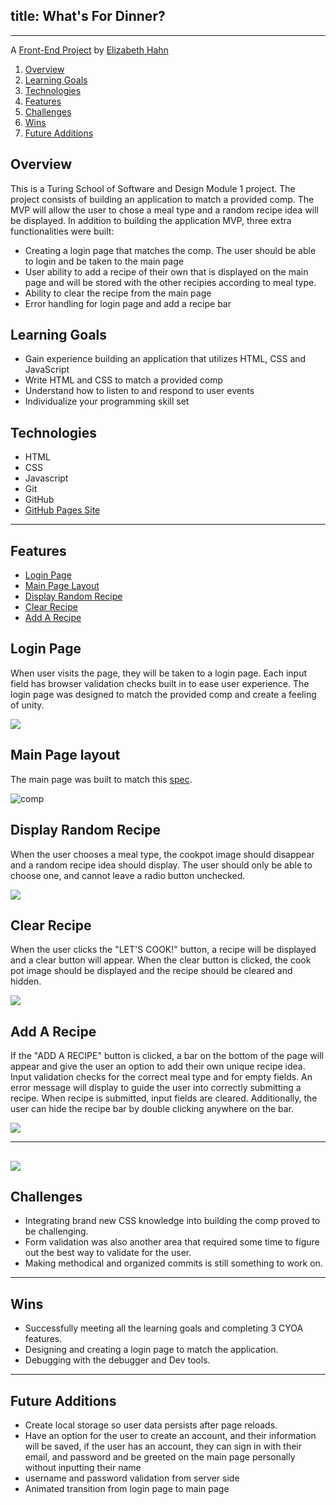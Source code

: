 
## title: What's For Dinner?
---

A [Front-End Project](https://frontend.turing.io/projects/module-1/dinner.html) by [Elizabeth Hahn](https://github.com/elizhahn) 



1. [Overview](#overview)
2. [Learning Goals](#learning-goals)
3. [Technologies](#technologies)
4. [Features](#features)
5. [Challenges](#challenges)
6. [Wins](#wins)
7. [Future Additions](#future-additions)


## Overview

This is a Turing School of Software and Design Module 1 project. The project consists of building an application to match a provided comp. The MVP will allow the user to chose a meal type and a random recipe idea will be displayed. In addition to building the application MVP, three extra functionalities were built:

* Creating a login page that matches the comp. The user should be able to login and be taken to the main page
* User ability to add a recipe of their own that is displayed on the main page and will be stored with the other recipies according to meal type. 
* Ability to clear the recipe from the main page
* Error handling for login page and add a recipe bar


## Learning Goals

* Gain experience building an application that utilizes HTML, CSS and JavaScript
* Write HTML and CSS to match a provided comp
* Understand how to listen to and respond to user events
* Individualize your programming skill set


## Technologies

* HTML
* CSS
* Javascript
* Git
* GitHub
* [GitHub Pages Site](https://elizhahn.github.io/whats-for-dinner/)

---
## Features

+ [Login Page](#login-page)
+ [Main Page Layout](#main-page-layout)
+ [Display Random Recipe](#create-your-own-cover)
+ [Clear Recipe](#save-cover)
+ [Add A Recipe](#delete-cover)


## Login Page

When user visits the page, they will be taken to a login page. Each input field has browser validation checks built in to ease user experience. The login page was designed to match the provided comp and create a feeling of unity. 

![](https://media.giphy.com/media/UmibTf3rF0zmqLcDx1/giphy.gif)


## Main Page layout

The main page was built to match this [spec](https://frontend.turing.io/projects/module-1/dinner.html). 

![comp](docs/comp.png)


## Display Random Recipe

When the user chooses a meal type, the cookpot image should disappear and a random recipe idea should display. The user should only be able to choose one, and cannot leave a radio button unchecked. 


![](https://media.giphy.com/media/nSv5Jf012x4BCvZMP9/giphy.gif)


## Clear Recipe
When the user clicks the "LET'S COOK!" button, a recipe will be displayed and a clear button will appear. When the clear button is clicked, the cook pot image should be displayed and the recipe should be cleared and hidden. 

![](https://media.giphy.com/media/mmevdry5IHNJ8QGOEQ/giphy.gif)


## Add A Recipe

If the "ADD A RECIPE" button is clicked, a bar on the bottom of the page will appear and give the user an option to add their own unique recipe idea. Input validation checks for the correct meal type and for empty fields. An error message will display to guide the user into correctly submitting a recipe. When recipe is submitted, input fields are cleared. Additionally, the user can hide the recipe bar by double clicking anywhere on the bar. 

![](https://media.giphy.com/media/1D7GoxY1WWlzU1st7K/giphy.gif)

---

![](https://media.giphy.com/media/3g3zShFYZpi7dQRGwX/giphy.gif)
---
## Challenges

* Integrating brand new CSS knowledge into building the comp proved to be challenging. 
* Form validation was also another area that required some time to figure out the best way to validate for the user. 
* Making methodical and organized commits is still something to work on. 


---
## Wins

* Successfully meeting all the learning goals and completing 3 CYOA features.
* Designing and creating a login page to match the application.
* Debugging with the debugger and Dev tools.

---
## Future Additions

* Create local storage so user data persists after page reloads. 
* Have an option for the user to create an account, and their information will be saved, if the user has an account, they can sign in with their email, and password and be greeted on the main page personally without inputting their name
* username and password validation from server side 
* Animated transition from login page to main page
